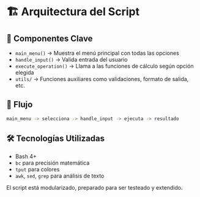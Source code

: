 # 🏗️ Arquitectura del Script

## 🧩 Componentes Clave

- `main_menu()` → Muestra el menú principal con todas las opciones
- `handle_input()` → Valida entrada del usuario
- `execute_operation()` → Llama a las funciones de cálculo según opción elegida
- `utils/` → Funciones auxiliares como validaciones, formato de salida, etc.

## 🧠 Flujo

```bash
main_menu -> selecciona -> handle_input -> ejecuta -> resultado
```

## 🛠️ Tecnologías Utilizadas

- Bash 4+
- `bc` para precisión matemática
- `tput` para colores
- `awk`, `sed`, `grep` para análisis de texto

El script está modularizado, preparado para ser testeado y extendido.
